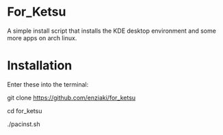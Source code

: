 # For_Ketsu

A simple install script that installs the KDE desktop environment and some more apps on arch linux.

# Installation

Enter these into the terminal:

git clone https://github.com/enziaki/for_ketsu

cd for_ketsu

./pacinst.sh
